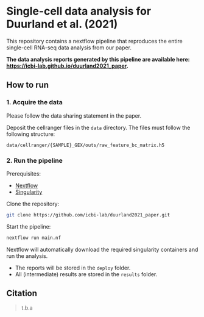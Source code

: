 # Single-cell data analysis for Duurland et al. (2021)

This repository contains a nextflow pipeline that reproduces
the entire single-cell RNA-seq data analysis from our paper.

**The data analysis reports generated by this pipeline are
available here: https://icbi-lab.github.io/duurland2021_paper.**

## How to run

### 1. Acquire the data
<!-- TODO: the data should finally become available (zenodo?) -->
Please follow the data sharing statement in the paper.

Deposit the cellranger files in the `data` directory. The files must follow the following
structure:

```console
data/cellranger/{SAMPLE}_GEX/outs/raw_feature_bc_matrix.h5
```

### 2. Run the pipeline

Prerequisites:
 * [Nextflow](https://www.nextflow.io/)
 * [Singularity](https://sylabs.io/guides/3.7/user-guide/)

Clone the repository:
```bash
git clone https://github.com/icbi-lab/duurland2021_paper.git
```

Start the pipeline:
```bash
nextflow run main.nf
```

Nextflow will automatically download the required singularity containers
and run the analysis.

 * The reports will be stored in the `deploy` folder.
 * All (intermediate) results are stored in the `results` folder.


## Citation

> t.b.a

